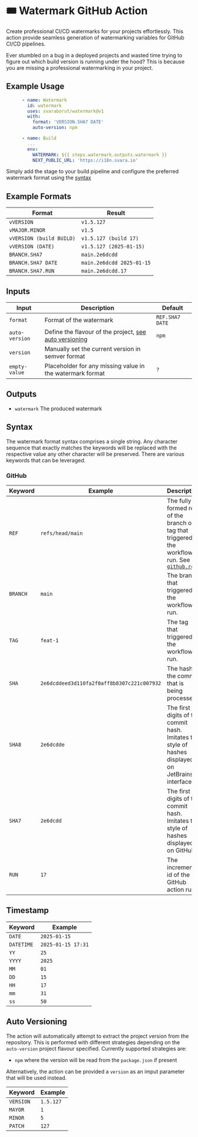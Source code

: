 # 🎟️ Watermark GitHub Action

Create professional CI/CD watermarks for your projects effortlessly. This action provide seamless generation of
watermarking variables for GitHub CI/CD pipelines.

Ever stumbled on a bug in a deployed projects and wasted time trying to figure out which build version is running under
the hood? This is because you are missing a professional watermarking in your project.

## Example Usage

```yaml
      - name: Watermark
        id: watermark
        uses: svaraborut/watermark@v1
        with:
          format: 'VERSION.SHA7 DATE'
          auto-version: npm

      - name: Build
        ...
        env:
          WATERMARK: ${{ steps.watermark.outputs.watermark }}
          NEXT_PUBLIC_URL: 'https://i18n.svara.io'
```

Simply add the stage to your build pipeline and configure the preferred watermark format using the [syntax](#syntax)

## Example Formats

| Format                   | Result                    |
|--------------------------|---------------------------|
| `vVERSION`               | `v1.5.127`                |
| `vMAJOR.MINOR`           | `v1.5`                    |
| `vVERSION (build BUILD)` | `v1.5.127 (build 17)`     |
| `vVERSION (DATE)`        | `v1.5.127 (2025-01-15)`   |
| `BRANCH.SHA7`            | `main.2e6dcdd`            |
| `BRANCH.SHA7 DATE`       | `main.2e6dcdd 2025-01-15` |
| `BRANCH.SHA7.RUN`        | `main.2e6dcdd.17`         |

## Inputs

| Input          | Description                                                                | Default         |
|----------------|----------------------------------------------------------------------------|-----------------|
| `format`       | Format of the watermark                                                    | `REF.SHA7 DATE` |
| `auto-version` | Define the flavour of the project, [see auto versioning](#auto-versioning) | `npm`           |
| `version`      | Manually set the current version in semver format                          |                 |
| `empty-value`  | Placeholder for any missing value in the watermark format                  | `?`             |

## Outputs

- `watermark` The produced watermark

## Syntax

The watermark format syntax comprises a single string. Any character sequence that exactly matches the keywords will be
replaced with the respective value any other character will be preserved. There are various keywords that can be
leveraged.

### GitHub

| Keyword  | Example                                    | Description                                                                                                                                                                                                                                              |
|----------|--------------------------------------------|----------------------------------------------------------------------------------------------------------------------------------------------------------------------------------------------------------------------------------------------------------|
| `REF`    | `refs/head/main`                           | The fully-formed ref of the branch or tag that triggered the workflow run. See [`github.ref`](https://docs.github.com/en/actions/writing-workflows/choosing-what-your-workflow-does/accessing-contextual-information-about-workflow-runs#github-context) |
| `BRANCH` | `main`                                     | The branch that triggered the workflow run.                                                                                                                                                                                                              |
| `TAG`    | `feat-1`                                   | The tag that triggered the workflow run.                                                                                                                                                                                                                 |
| `SHA`    | `2e6dcddeed3d110fa2f0aff8b8307c221c007932` | The hash of the commit that is being processed.                                                                                                                                                                                                          |
| `SHA8`   | `2e6dcdde`                                 | The first 8 digits of the commit hash. Imitates the style of hashes displayed on JetBrains interfaces.                                                                                                                                                   |
| `SHA7`   | `2e6dcdd`                                  | The first 7 digits of the commit hash. Imitates the style of hashes displayed on GitHub.                                                                                                                                                                 |
| `RUN`    | `17`                                       | The incremental id of the GitHub action run.                                                                                                                                                                                                             |

## Timestamp

| Keyword    | Example            |
|------------|--------------------|
| `DATE`     | `2025-01-15`       |
| `DATETIME` | `2025-01-15 17:31` |
| `YY`       | `25`               |
| `YYYY`     | `2025`             |
| `MM`       | `01`               |
| `DD`       | `15`               |
| `HH`       | `17`               |
| `mm`       | `31`               |
| `ss`       | `50`               |

## Auto Versioning

The action will automatically attempt to extract the project version from the repository. This is performed with
different strategies depending on the `auto-version` project flavour specified. Currently supported strategies are:

- `npm` where the version will be read from the `package.json` if present

Alternatively, the action can be provided a `version` as an imput parameter that will be used instead.

| Keyword   | Example   |
|-----------|-----------|
| `VERSION` | `1.5.127` |
| `MAYOR`   | `1`       |
| `MINOR`   | `5`       |
| `PATCH`   | `127`     |

[//]: # (https://github.com/jaywcjlove/github-action-read-file)